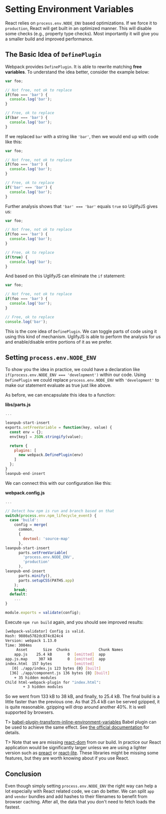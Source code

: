# Setting Environment Variables

React relies on `process.env.NODE_ENV` based optimizations. If we force it to `production`, React will get built in an optimized manner. This will disable some checks (e.g., property type checks). Most importantly it will give you a smaller build and improved performance.

## The Basic Idea of `DefinePlugin`

Webpack provides `DefinePlugin`. It is able to rewrite matching **free variables**. To understand the idea better, consider the example below:

```javascript
var foo;

// Not free, not ok to replace
if(foo === 'bar') {
  console.log('bar');
}

// Free, ok to replace
if(bar === 'bar') {
  console.log('bar');
}
```

If we replaced `bar` with a string like `'bar'`, then we would end up with code like this:

```javascript
var foo;

// Not free, not ok to replace
if(foo === 'bar') {
  console.log('bar');
}

// Free, ok to replace
if('bar' === 'bar') {
  console.log('bar');
}
```

Further analysis shows that `'bar' === 'bar'` equals `true` so UglifyJS gives us:

```javascript
var foo;

// Not free, not ok to replace
if(foo === 'bar') {
  console.log('bar');
}

// Free, ok to replace
if(true) {
  console.log('bar');
}
```

And based on this UglifyJS can eliminate the `if` statement:

```javascript
var foo;

// Not free, not ok to replace
if(foo === 'bar') {
  console.log('bar');
}

// Free, ok to replace
console.log('bar');
```

This is the core idea of `DefinePlugin`. We can toggle parts of code using it using this kind of mechanism. UglifyJS is able to perform the analysis for us and enable/disable entire portions of it as we prefer.

## Setting `process.env.NODE_ENV`

To show you the idea in practice, we could have a declaration like `if(process.env.NODE_ENV === 'development')` within our code. Using `DefinePlugin` we could replace `process.env.NODE_ENV` with `'development'` to make our statement evaluate as true just like above.

As before, we can encapsulate this idea to a function:

**libs/parts.js**

```javascript
...

leanpub-start-insert
exports.setFreeVariable = function(key, value) {
  const env = {};
  env[key] = JSON.stringify(value);

  return {
    plugins: [
      new webpack.DefinePlugin(env)
    ]
  };
}
leanpub-end-insert
```

We can connect this with our configuration like this:

**webpack.config.js**

```javascript
...

// Detect how npm is run and branch based on that
switch(process.env.npm_lifecycle_event) {
  case 'build':
    config = merge(
      common,
      {
        devtool: 'source-map'
      },
leanpub-start-insert
      parts.setFreeVariable(
        'process.env.NODE_ENV',
        'production'
      ),
leanpub-end-insert
      parts.minify(),
      parts.setupCSS(PATHS.app)
    );
    break;
  default:
    ...
}

module.exports = validate(config);
```

Execute `npm run build` again, and you should see improved results:

```bash
[webpack-validator] Config is valid.
Hash: 9880a5782dc874c824c4
Version: webpack 1.13.0
Time: 3004ms
     Asset       Size  Chunks             Chunk Names
    app.js    25.4 kB       0  [emitted]  app
app.js.map     307 kB       0  [emitted]  app
index.html  157 bytes          [emitted]
   [0] ./app/index.js 123 bytes {0} [built]
  [36] ./app/component.js 136 bytes {0} [built]
    + 35 hidden modules
Child html-webpack-plugin for "index.html":
        + 3 hidden modules
```

So we went from 133 kB to 38 kB, and finally, to 25.4 kB. The final build is a little faster than the previous one. As that 25.4 kB can be served gzipped, it is quite reasonable. gzipping will drop around another 40%. It is well supported by browsers.

T> [babel-plugin-transform-inline-environment-variables](https://www.npmjs.com/package/babel-plugin-transform-inline-environment-variables) Babel plugin can be used to achieve the same effect. See [the official documentation](https://babeljs.io/docs/plugins/transform-inline-environment-variables/) for details.

T> Note that we are missing [react-dom](https://www.npmjs.com/package/react-dom) from our build. In practice our React application would be significantly larger unless we are using a lighter version such as [preact](https://www.npmjs.com/package/preact) or [react-lite](https://www.npmjs.com/package/react-lite). These libraries might be missing some features, but they are worth knowing about if you use React.

## Conclusion

Even though simply setting `process.env.NODE_ENV` the right way can help a lot especially with React related code, we can do better. We can split `app` and `vendor` bundles and add hashes to their filenames to benefit from browser caching. After all, the data that you don't need to fetch loads the fastest.
